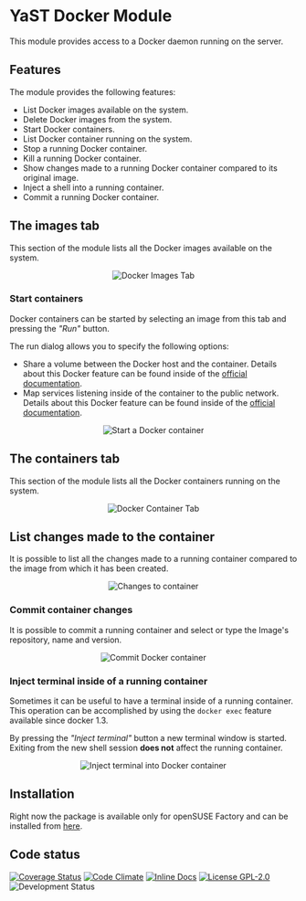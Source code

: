 # YaST Docker Module

This module provides access to a Docker daemon running on the server.

## Features

The module provides the following features:

  * List Docker images available on the system.
  * Delete Docker images from the system.
  * Start Docker containers.
  * List Docker container running on the system.
  * Stop a running Docker container.
  * Kill a running Docker container.
  * Show changes made to a running Docker container compared to its original
    image.
  * Inject a shell into a running container.
  * Commit a running Docker container.

## The images tab

This section of the module lists all the Docker images available on the system.

<p align="center">
  <img src="doc/images_tab.png" alt="Docker Images Tab">
</p>


### Start containers

Docker containers can be started by selecting an image from this tab and pressing
the *"Run"* button.

The run dialog allows you to specify the following options:

  * Share a volume between the Docker host and the container.
    Details about this Docker feature can be found inside of the [official documentation](https://docs.docker.com/userguide/dockervolumes/#mount-a-host-directory-as-a-data-volume).
  * Map services listening inside of the container to the public network.
    Details about this Docker feature can be found inside of the [official documentation](https://docs.docker.com/installation/mac/#container-port-redirection).

<p align="center">
  <img src="doc/run_container.png" alt="Start a Docker container">
</p>


## The containers tab

This section of the module lists all the Docker containers running on the system.

<p align="center">
  <img src="doc/containers_tab.png" alt="Docker Container Tab">
</p>

## List changes made to the container

It is possible to list all the changes made to a running container compared to
the image from which it has been created.

<p align="center">
  <img src="doc/show_changes_dialog.png" alt="Changes to container">
</p>


### Commit container changes

It is possible to commit a running container and select or type the
Image's repository, name and version.

<p align="center">
  <img src="doc/commit_container.png" alt="Commit Docker container">
</p>


### Inject terminal inside of a running container

Sometimes it can be useful to have a terminal inside of a running container.
This operation can be accomplished by using the `docker exec` feature available
since docker 1.3.

By pressing the *"Inject terminal"* button a new terminal window is started.
Exiting from the new shell session **does not** affect the running
container.

<p align="center">
  <img src="doc/injected_terminal.png" alt="Inject terminal into Docker container">
</p>


## Installation

Right now the package is available only for openSUSE Factory and can be
installed from [here](http://software.opensuse.org/package/yast2-docker?search_term=yast2-docker).


## Code status

[![Coverage Status](https://coveralls.io/repos/yast/yast-docker/badge.png)](https://coveralls.io/r/yast/yast-docker)
[![Code Climate](https://codeclimate.com/github/yast/yast-docker.png)](https://codeclimate.com/github/yast/yast-docker)
[![Inline Docs](http://inch-ci.org/github/yast/yast-docker.png?branch=master)](http://inch-ci.org/github/yast/yast-docker)
[![License GPL-2.0](http://b.repl.ca/v1/license-GPL--3.0-blue.png)](http://www.gnu.org/licenses/gpl-3.0-standalone.html)
![Development Status](http://b.repl.ca/v1/status-development-yellow.png)
